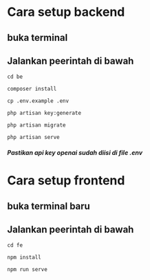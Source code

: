 # Cara setup backend

## buka terminal

## Jalankan peerintah di bawah

`cd be`

`composer install`

`cp .env.example .env`

`php artisan key:generate`

`php artisan migrate`

`php artisan serve`

##### **Pastikan api key openai sudah diisi di file .env**

# Cara setup frontend

## buka terminal baru

## Jalankan peerintah di bawah

`cd fe`

`npm install`

`npm run serve`